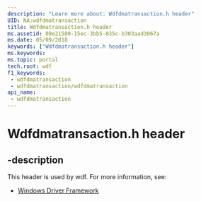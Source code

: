 ```yaml
---
description: "Learn more about: Wdfdmatransaction.h header"
UID: NA:wdfdmatransaction
title: Wdfdmatransaction.h header
ms.assetid: 09e21580-15ec-3bb5-835c-b303aad3067a
ms.date: 05/09/2018
keywords: ["Wdfdmatransaction.h header"]
ms.keywords: 
ms.topic: portal
tech.root: wdf
f1_keywords:
 - wdfdmatransaction
 - wdfdmatransaction/wdfdmatransaction
api_name:
 - wdfdmatransaction
---
```


# Wdfdmatransaction.h header


## -description

This header is used by wdf. For more information, see:

- [Windows Driver Framework](../_wdf/index.md)

